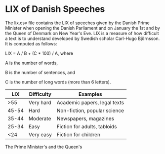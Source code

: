 LIX of Danish Speeches
========
The lix.csv file contains the LIX of speeches given by the Danish Prime Minister when opening the Danish Parliament and on January the 1st and by the Queen of Denmark on New Year's Eve. LIX is a measure of how difficult a text is to understand developed by Swedish scholar Carl-Hugo Björnsson. It is computed as follows:

LIX = A / B + (C * 100) / A, where

A is the number of words,

B is the number of sentences, and

C is the number of long words (more than 6 letters).

| LIX   | Difficulty | Examples                     |
| ----- | ---------- | ---------------------------- |
| >55   | Very hard  | Academic papers, legal texts |
| 45-54 | Hard       | Non-fiction, popular science |
| 35-44 | Moderate   | Newspapers, magazines        |
| 25-34 | Easy       | Fiction for adults, tabloids |
| <24   | Very easy  | Fiction for children         |

The Prime Minister's and the Queen's 
